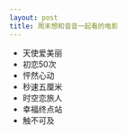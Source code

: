 ```yaml
---
layout: post
title: 周末想和音音一起看的电影
---
```

- 天使爱美丽  
- 初恋50次  
- 怦然心动   
- 秒速五厘米  
- 时空恋旅人  
- 幸福终点站  
- 触不可及